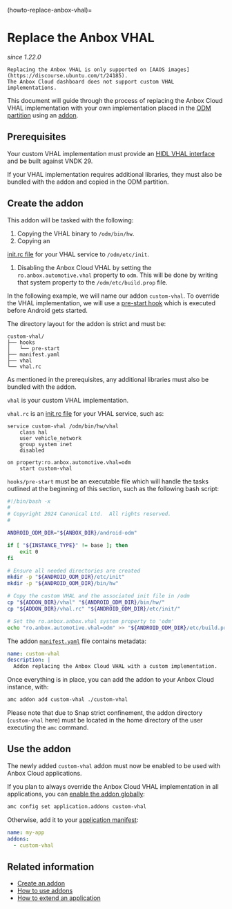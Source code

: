 (howto-replace-anbox-vhal)=
# Replace the Anbox VHAL

*since 1.22.0*

```{note}
Replacing the Anbox VHAL is only supported on [AAOS images](https://discourse.ubuntu.com/t/24185).
The Anbox Cloud dashboard does not support custom VHAL implementations.
```

This document will guide through the process of replacing the Anbox Cloud VHAL
implementation with your own implementation placed in the
[ODM partition](https://source.android.com/docs/core/architecture/partitions/odm-partitions)
using an [addon](https://discourse.ubuntu.com/t/38727).

## Prerequisites

Your custom VHAL implementation must provide an
[HIDL VHAL interface](https://source.android.com/docs/automotive/vhal/hidl-vhal-interface)
and be built against VNDK 29.

If your VHAL implementation requires additional libraries, they must also be
bundled with the addon and copied in the ODM partition.

## Create the addon

This addon will be tasked with the following:

1. Copying the VHAL binary to `/odm/bin/hw`.
1. Copying an
<!-- wokeignore:rule=master -->
[init.rc file](https://android.googlesource.com/platform/system/core/+/master/init/README.md)
for your VHAL service to `/odm/etc/init`.
1. Disabling the Anbox Cloud VHAL by setting the `ro.anbox.automotive.vhal`
property to `odm`. This will be done by writing that system property to the
`/odm/etc/build.prop` file.

In the following example, we will name our addon `custom-vhal`.
To override the VHAL implementation, we will use a
[pre-start hook](https://discourse.ubuntu.com/t/28555) which is executed
before Android gets started.

The directory layout for the addon is strict and must be:

```
custom-vhal/
├── hooks
│   └── pre-start
├── manifest.yaml
├── vhal
└── vhal.rc
```

As mentioned in the prerequisites, any additional libraries must also be bundled with the addon.

`vhal` is your custom VHAL implementation.

`vhal.rc` is an [init.rc file](https://android.googlesource.com/platform/system/core/+/main/init/README.md) for your VHAL service, such as:

```
service custom-vhal /odm/bin/hw/vhal
    class hal
    user vehicle_network
    group system inet
    disabled

on property:ro.anbox.automotive.vhal=odm
    start custom-vhal
```

`hooks/pre-start` must be an executable file which will handle the tasks
outlined at the beginning of this section, such as the following bash script:

```bash
#!/bin/bash -x
#
# Copyright 2024 Canonical Ltd.  All rights reserved.
#

ANDROID_ODM_DIR="${ANBOX_DIR}/android-odm"

if [ "${INSTANCE_TYPE}" != base ]; then
    exit 0
fi

# Ensure all needed directories are created
mkdir -p "${ANDROID_ODM_DIR}/etc/init"
mkdir -p "${ANDROID_ODM_DIR}/bin/hw"

# Copy the custom VHAL and the associated init file in /odm
cp "${ADDON_DIR}/vhal" "${ANDROID_ODM_DIR}/bin/hw/"
cp "${ADDON_DIR}/vhal.rc" "${ANDROID_ODM_DIR}/etc/init/"

# Set the ro.anbox.anbox.vhal system property to 'odm'
echo "ro.anbox.automotive.vhal=odm" >> "${ANDROID_ODM_DIR}/etc/build.prop"
```

The addon
[`manifest.yaml`](https://discourse.ubuntu.com/t/25293) file
contains metadata:

```yaml
name: custom-vhal
description: |
  Addon replacing the Anbox Cloud VHAL with a custom implementation.
```

Once everything is in place, you can add the addon to your Anbox Cloud instance,
with:

```bash
amc addon add custom-vhal ./custom-vhal
```

Please note that due to Snap strict confinement, the addon directory
(`custom-vhal` here) must be located in the home directory of the user executing
the `amc` command.

## Use the addon

The newly added `custom-vhal` addon must now be enabled to be used with
Anbox Cloud applications.

If you plan to always override the Anbox Cloud VHAL implementation in all
applications, you can
[enable the addon globally](https://discourse.ubuntu.com/t/25285):

```bash
amc config set application.addons custom-vhal
```

Otherwise, add it to your
[application manifest](https://discourse.ubuntu.com/t/24197):

```yaml
name: my-app
addons:
  - custom-vhal
```

## Related information

- [Create an addon](https://discourse.ubuntu.com/t/25284)
- [How to use addons](https://discourse.ubuntu.com/t/17759)
- [How to extend an application](https://discourse.ubuntu.com/t/28554)
